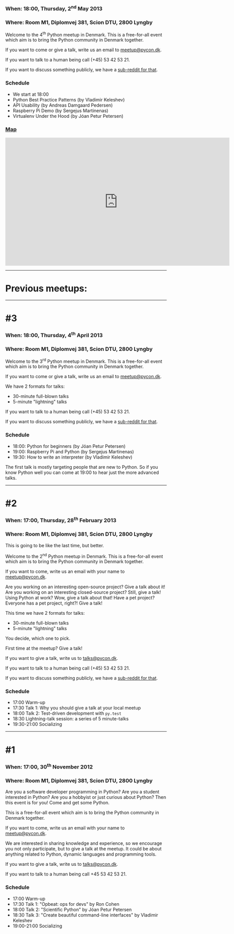 
### When: 18:00, Thursday, 2<sup>nd</sup> May 2013

### Where: Room M1, Diplomvej 381, Scion DTU, 2800 Lyngby

Welcome to the 4<sup>th</sup> Python meetup in Denmark.
This is a free-for-all event which aim is to bring the
Python community in Denmark together.

If you want to come or give a talk, write us an email to
<a href="mailto:meetup@pycon.dk">meetup@pycon.dk</a>.

If you want to talk to a human being call (+45) 53 42 53 21.

If you want to discuss something publicly, we have
a [sub-reddit for that](http://reddit.com/r/pycon_dk).

### Schedule

- We start at 18:00
- Python Best Practice Patterns (by Vladimir Keleshev)
- API Usability (by Andreas Damgaard Pedersen)
- Raspberry Pi Demo (by Sergejus Martinenas)
- Virtualenv Under the Hood (by Jóan Petur Petersen)

### [Map](https://maps.google.com/maps?f=d&amp;source=embed&amp;saddr=55.782469,12.512829&amp;daddr=&amp;hl=da&amp;geocode=&amp;sll=55.782472,12.512811&amp;sspn=0.000751,0.002237&amp;t=h&amp;mra=mift&amp;mrsp=0&amp;sz=19&amp;ie=UTF8&amp;ll=55.782472,12.512811&amp;spn=0.000751,0.002237)

<iframe width="700" height="400" frameborder="0" scrolling="no" marginheight="0" marginwidth="0" src="https://maps.google.com/maps?f=d&amp;source=s_d&amp;saddr=55.782469,12.512829&amp;daddr=&amp;hl=da&amp;geocode=&amp;sll=55.782472,12.512811&amp;sspn=0.000751,0.002237&amp;t=h&amp;mra=mift&amp;mrsp=0&amp;sz=19&amp;ie=UTF8&amp;ll=55.782472,12.512811&amp;spn=0.000751,0.002237&amp;output=embed"></iframe>

* * *

# Previous meetups:

* * *


# #3

### When: 18:00, Thursday, 4<sup>th</sup> April 2013

### Where: Room M1, Diplomvej 381, Scion DTU, 2800 Lyngby

Welcome to the 3<sup>rd</sup> Python meetup in Denmark.
This is a free-for-all event which aim is to bring the
Python community in Denmark together.

If you want to come or give a talk, write us an email to
<a href="mailto:meetup@pycon.dk">meetup@pycon.dk</a>.

We have 2 formats for talks:

 - 30-minute full-blown talks
 - 5-minute "lightning" talks

If you want to talk to a human being call (+45) 53 42 53 21.

If you want to discuss something publicly, we have
a [sub-reddit for that](http://reddit.com/r/pycon_dk).

### Schedule

- 18:00: Python for beginners (by Jóan Petur Petersen)
- 19:00: Raspberry Pi and Python (by Sergejus Martinenas)
- 19:30: How to write an interpreter (by Vladimir Keleshev)

The first talk is mostly targeting people that are new to Python.
So if you know Python well you can come at 19:00 to hear just
the more advanced talks.


* * *

# #2

### When: 17:00, Thursday, 28<sup>th</sup> February 2013

### Where: Room M1, Diplomvej 381, Scion DTU, 2800 Lyngby

This is going to be like the last time, but better.

Welcome to the 2<sup>nd</sup> Python meetup in Denmark.
This is a free-for-all event which aim is to bring the
Python community in Denmark together.

If you want to come, write us an email with your name to
<a href="mailto:meetup@pycon.dk">meetup@pycon.dk</a>.

Are you working on an interesting open-source project?
Give a talk about it! Are you working on an interesting
closed-source project? Still, give a talk!
Using Python at work? Wow, give a talk about that!
Have a pet project? Everyone has a pet project, right?!
Give a talk!

This time we have 2 formats for talks:

 - 30-minute full-blown talks
 - 5-minute "lightning" talks

You decide, which one to pick.

First time at the meetup? Give a talk!

If you want to give a talk, write us to
<a href="mailto:talks@pycon.dk">talks@pycon.dk</a>.

If you want to talk to a human being call (+45) 53 42 53 21.

If you want to discuss something publicly, we have
a [sub-reddit for that](http://reddit.com/r/pycon_dk).

### Schedule

- 17:00 Warm-up
- 17:30 Talk 1: Why you should give a talk at your local meetup
- 18:00 Talk 2: Test-driven development with `py.test`
- 18:30 Lightning-talk session: a series of 5 minute-talks
- 19:30-21:00 Socializing

* * *

# #1

### When: 17:00, 30<sup>th</sup> November 2012

### Where: Room M1, Diplomvej 381, Scion DTU, 2800 Lyngby

Are you a software developer programming in Python? Are you a student interested
in Python? Are you a hobbyist or just curious about Python? Then this event is
for you! Come and get some Python.

This is a free-for-all event which aim is to bring the Python community in
Denmark together.

If you want to come, write us an email with your name to
<a href="mailto:meetup@pycon.dk">meetup@pycon.dk</a>.

We are interested in sharing knowledge and experience, so we encourage you
not only participate, but to give a talk at the meetup. It could be about
anything related to Python, dynamic languages and programming tools.

If you want to give a talk, write us to
<a href="mailto:talks@pycon.dk">talks@pycon.dk</a>.

If you want to talk to a human being call +45 53 42 53 21.

### Schedule

- 17:00 Warm-up
- 17:30 Talk 1: "Opbeat: ops for devs" by Ron Cohen
- 18:00 Talk 2: "Scientific Python" by Jóan Petur Petersen
- 18:30 Talk 3: "Create beautiful command-line interfaces" by Vladimir Keleshev
- 19:00-21:00 Socializing
